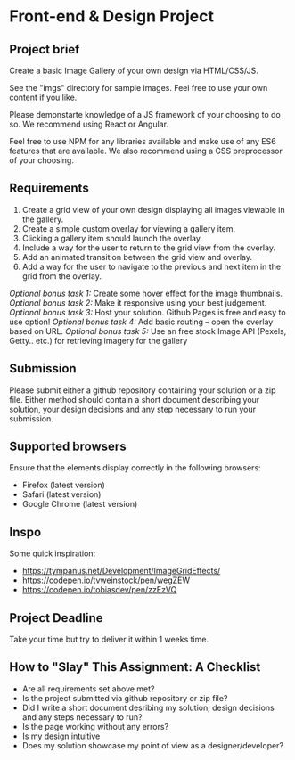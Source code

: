 Front-end & Design Project
======================

## Project brief
Create a basic Image Gallery of your own design via HTML/CSS/JS. 

See the "imgs" directory for sample images. Feel free to use your own content if you like.

Please demonstarte knowledge of a JS framework of your choosing to do so. We recommend using React or Angular.

Feel free to use NPM for any libraries available and make use of any ES6 features that are available. We also recommend using a CSS preprocessor of your choosing.

## Requirements
1. Create a grid view of your own design displaying all images viewable in the gallery. 
2. Create a simple custom overlay for viewing a gallery item. 
3. Clicking a gallery item should launch the overlay.
4. Include a way for the user to return to the grid view from the overlay.
5. Add an animated transition between the grid view and overlay.
6. Add a way for the user to navigate to the previous and next item in the grid from the overlay.

*Optional bonus task 1:* Create some hover effect for the image thumbnails.
*Optional bonus task 2:* Make it responsive using your best judgement.
*Optional bonus task 3:* Host your solution. Github Pages is free and easy to use option!
*Optional bonus task 4:* Add basic routing – open the overlay based on URL.
*Optional bonus task 5:* Use an free stock Image API (Pexels, Getty.. etc.) for retrieving imagery for the gallery

## Submission
Please submit either a github repository containing your solution or a zip file. Either method should contain a short document describing your solution, your design decisions and any step necessary to run your submission.

## Supported browsers
Ensure that the elements display correctly in the following browsers:

- Firefox (latest version)
- Safari (latest version)
- Google Chrome (latest version)

## Inspo
Some quick inspiration:
- https://tympanus.net/Development/ImageGridEffects/
- https://codepen.io/tvweinstock/pen/wegZEW
- https://codepen.io/tobiasdev/pen/zzEzVQ

## Project Deadline
Take your time but try to deliver it within 1 weeks time.

## How to "Slay" This Assignment: A Checklist
- Are all requirements set above met?
- Is the project submitted via github repository or zip file?
- Did I write a short document desribing my solution, design decisions and any steps necessary to run?
- Is the page working without any errors?
- Is my design intuitive
- Does my solution showcase my point of view as a designer/developer?


